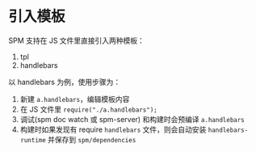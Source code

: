 
# 引入模板

SPM 支持在 JS 文件里直接引入两种模板：

1. tpl
1. handlebars

以 handlebars 为例，使用步骤为：

1. 新建 `a.handlebars`，编辑模板内容
1. 在 JS 文件里 `require("./a.handlebars");`
1. 调试(spm doc watch 或 spm-server) 和构建时会预编译 `a.handlebars`
1. 构建时如果发现有 require `handlebars` 文件，则会自动安装 `handlebars-runtime` 并保存到 `spm/dependencies`
